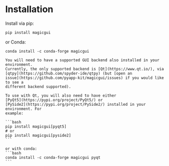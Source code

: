 # Installation

Install via pip:

```shell
pip install magicgui
```

or Conda:

```shell
conda install -c conda-forge magicgui
```

````{important}
You will need to have a supported GUI backend also installed in your environment.
Currently, the only supported backend is [Qt](https://www.qt.io/), via
[qtpy](https://github.com/spyder-ide/qtpy) (but [open an
issue](https://github.com/pyapp-kit/magicgui/issues) if you would like to see a
different backend supported).

To use with Qt, you will also need to have either
[PyQt5](https://pypi.org/project/PyQt5/) or
[PySide2](https://pypi.org/project/PySide2/) installed in your environment. For
example:

```bash
pip install magicgui[pyqt5]
# or
pip install magicgui[pyside2]
```

or with conda:
```bash
conda install -c conda-forge magicgui pyqt
```
````
